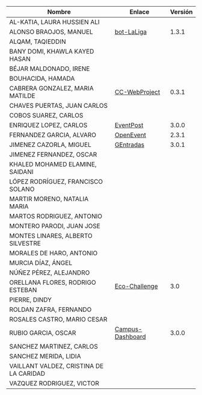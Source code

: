 | Nombre | Enlace | Versión |
|--------|--------|---------|
|AL-KATIA, LAURA HUSSIEN ALI | | |
|ALONSO BRAOJOS, MANUEL | [bot-LaLiga](https://github.com/manuelalonsobraojos/cc-proyecto)| 1.3.1 |
|ALQAM, TAQIEDDIN | | |
|BANY DOMI, KHAWLA KAYED HASAN | | |
|BÉJAR MALDONADO, IRENE | | |
|BOUHACIDA, HAMADA | | |
|CABRERA GONZALEZ, MARIA MATILDE | [CC-WebProject](https://github.com/mati3/CC-WebProject) | 0.3.1 |
|CHAVES PUERTAS, JUAN CARLOS | | |
|COBOS SUAREZ, CARLOS | | |
|ENRIQUEZ LOPEZ, CARLOS | [EventPost](https://github.com/carlos-el/EventPost-CCProject) | 3.0.0 |
|FERNANDEZ GARCIA, ALVARO | [OpenEvent](https://github.com/alvarillo89/UGR-CC-Project) | 2.3.1 |
|JIMENEZ CAZORLA, MIGUEL |[GEntradas](https://github.com/iMiguel10/Proyecto-CC) |3.0.1 |
|JIMENEZ FERNANDEZ, OSCAR | | |
|KHALED MOHAMED ELAMINE, SAIDANI | | |
|LÓPEZ RODRÍGUEZ, FRANCISCO SOLANO | | |
|MARTIR MORENO, NATALIA MARIA | | |
|MARTOS RODRIGUEZ, ANTONIO | | |
|MONTERO PARODI, JUAN JOSE | | |
|MONTES LINARES, ALBERTO SILVESTRE | | |
|MORALES DE HARO, ANTONIO | | |
|MURCIA DÍAZ, ÁNGEL | | |
|NÚÑEZ PÉREZ, ALEJANDRO| | |
|ORELLANA FLORES, RODRIGO ESTEBAN | [Eco-Challenge](https://github.com/rodrigo-orellana/eco-challenge) | 3.0  |
|PIERRE, DINDY | | |
|ROLDAN ZAFRA, FERNANDO | | |
|ROSALES CASTRO, MARIO CESAR | | |
|RUBIO GARCIA, OSCAR | [Campus-Dashboard](https://github.com/OscarRubioGarcia/CCProyecto) | 3.0.0 |
|SANCHEZ MARTINEZ, CARLOS | | |
|SANCHEZ MERIDA, LIDIA | | |
|VAILLANT VALDEZ, CRISTINA DE LA CARIDAD | | |
|VAZQUEZ RODRIGUEZ, VICTOR | | |


